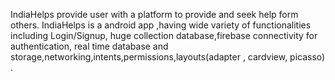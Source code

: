 IndiaHelps provide user with a platform to provide and seek help form others.
IndiaHelps is a android app ,having wide variety of functionalities including Login/Signup, huge collection database,firebase connectivity for authentication, real time database and storage,networking,intents,permissions,layouts(adapter , cardview, picasso) .

